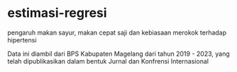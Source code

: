 # estimasi-regresi
pengaruh makan sayur, makan cepat saji dan kebiasaan merokok terhadap hipertensi

Data ini diambil dari BPS Kabupaten Magelang dari tahun 2019 - 2023, yang telah dipublikasikan dalam bentuk Jurnal dan Konfrensi Internasional
